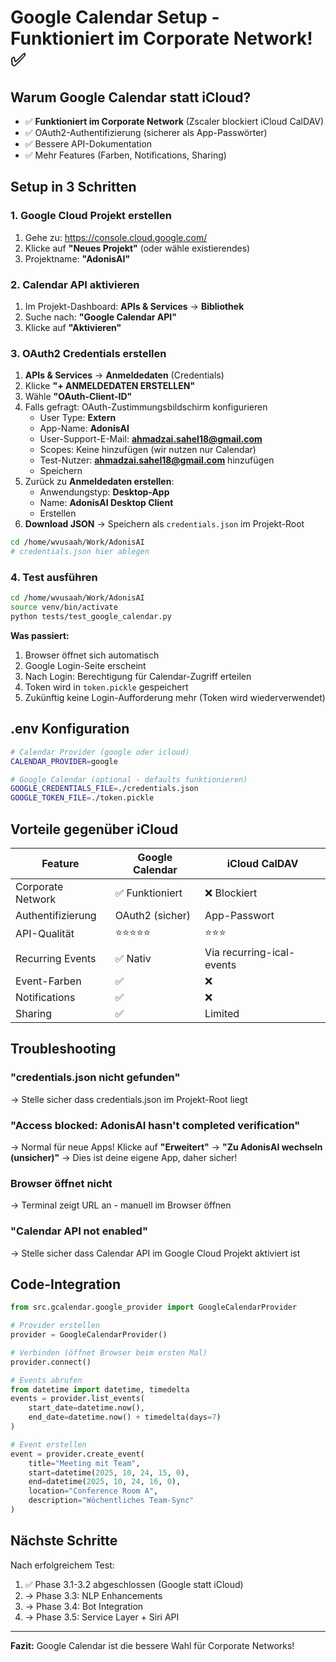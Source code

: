 # Google Calendar Setup - Funktioniert im Corporate Network! ✅

## Warum Google Calendar statt iCloud?

- ✅ **Funktioniert im Corporate Network** (Zscaler blockiert iCloud CalDAV)
- ✅ OAuth2-Authentifizierung (sicherer als App-Passwörter)
- ✅ Bessere API-Dokumentation
- ✅ Mehr Features (Farben, Notifications, Sharing)

## Setup in 3 Schritten

### 1. Google Cloud Projekt erstellen

1. Gehe zu: https://console.cloud.google.com/
2. Klicke auf **"Neues Projekt"** (oder wähle existierendes)
3. Projektname: **"AdonisAI"**

### 2. Calendar API aktivieren

1. Im Projekt-Dashboard: **APIs & Services** → **Bibliothek**
2. Suche nach: **"Google Calendar API"**
3. Klicke auf **"Aktivieren"**

### 3. OAuth2 Credentials erstellen

1. **APIs & Services** → **Anmeldedaten** (Credentials)
2. Klicke **"+ ANMELDEDATEN ERSTELLEN"**
3. Wähle **"OAuth-Client-ID"**
4. Falls gefragt: OAuth-Zustimmungsbildschirm konfigurieren
   - User Type: **Extern**
   - App-Name: **AdonisAI**
   - User-Support-E-Mail: **ahmadzai.sahel18@gmail.com**
   - Scopes: Keine hinzufügen (wir nutzen nur Calendar)
   - Test-Nutzer: **ahmadzai.sahel18@gmail.com** hinzufügen
   - Speichern
5. Zurück zu **Anmeldedaten erstellen**:
   - Anwendungstyp: **Desktop-App**
   - Name: **AdonisAI Desktop Client**
   - Erstellen
6. **Download JSON** → Speichern als `credentials.json` im Projekt-Root

```bash
cd /home/wvusaah/Work/AdonisAI
# credentials.json hier ablegen
```

### 4. Test ausführen

```bash
cd /home/wvusaah/Work/AdonisAI
source venv/bin/activate
python tests/test_google_calendar.py
```

**Was passiert:**
1. Browser öffnet sich automatisch
2. Google Login-Seite erscheint
3. Nach Login: Berechtigung für Calendar-Zugriff erteilen
4. Token wird in `token.pickle` gespeichert
5. Zukünftig keine Login-Aufforderung mehr (Token wird wiederverwendet)

## .env Konfiguration

```bash
# Calendar Provider (google oder icloud)
CALENDAR_PROVIDER=google

# Google Calendar (optional - defaults funktionieren)
GOOGLE_CREDENTIALS_FILE=./credentials.json
GOOGLE_TOKEN_FILE=./token.pickle
```

## Vorteile gegenüber iCloud

| Feature | Google Calendar | iCloud CalDAV |
|---------|----------------|---------------|
| Corporate Network | ✅ Funktioniert | ❌ Blockiert |
| Authentifizierung | OAuth2 (sicher) | App-Passwort |
| API-Qualität | ⭐⭐⭐⭐⭐ | ⭐⭐⭐ |
| Recurring Events | ✅ Nativ | Via recurring-ical-events |
| Event-Farben | ✅ | ❌ |
| Notifications | ✅ | ❌ |
| Sharing | ✅ | Limited |

## Troubleshooting

### "credentials.json nicht gefunden"
→ Stelle sicher dass credentials.json im Projekt-Root liegt

### "Access blocked: AdonisAI hasn't completed verification"
→ Normal für neue Apps! Klicke auf **"Erweitert"** → **"Zu AdonisAI wechseln (unsicher)"**
→ Dies ist deine eigene App, daher sicher!

### Browser öffnet nicht
→ Terminal zeigt URL an - manuell im Browser öffnen

### "Calendar API not enabled"
→ Stelle sicher dass Calendar API im Google Cloud Projekt aktiviert ist

## Code-Integration

```python
from src.gcalendar.google_provider import GoogleCalendarProvider

# Provider erstellen
provider = GoogleCalendarProvider()

# Verbinden (öffnet Browser beim ersten Mal)
provider.connect()

# Events abrufen
from datetime import datetime, timedelta
events = provider.list_events(
    start_date=datetime.now(),
    end_date=datetime.now() + timedelta(days=7)
)

# Event erstellen
event = provider.create_event(
    title="Meeting mit Team",
    start=datetime(2025, 10, 24, 15, 0),
    end=datetime(2025, 10, 24, 16, 0),
    location="Conference Room A",
    description="Wöchentliches Team-Sync"
)
```

## Nächste Schritte

Nach erfolgreichem Test:
1. ✅ Phase 3.1-3.2 abgeschlossen (Google statt iCloud)
2. → Phase 3.3: NLP Enhancements
3. → Phase 3.4: Bot Integration
4. → Phase 3.5: Service Layer + Siri API

---

**Fazit:** Google Calendar ist die bessere Wahl für Corporate Networks!

